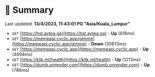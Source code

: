 # 📖 Summary
Last updated: **13/4/2023, 11:43:01 PG "Asia/Kuala_Lumpur"**

- `GET` [https://hst.aytea.ga](https://hst.aytea.ga) - **Up** (618ms)
- `GET` [https://memeapi.cyclic.app/gimme](https://memeapi.cyclic.app/gimme) - **Down** (30813ms)
- `GET` [https://memeapi.cyclic.app](https://memeapi.cyclic.app) - **Up** (4694ms)
- `GET` [https://klik.ml/health](https://klik.ml/health) - **Up** (1213ms)
- `GET` [https://dumb.onrender.com](https://dumb.onrender.com) - **Up** (786ms)
